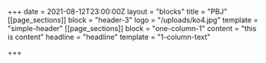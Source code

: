 +++
date = 2021-08-12T23:00:00Z
layout = "blocks"
title = "PBJ"
[[page_sections]]
block = "header-3"
logo = "/uploads/ko4.jpg"
template = "simple-header"
[[page_sections]]
block = "one-column-1"
content = "this is content"
headline = "headline"
template = "1-column-text"

+++
